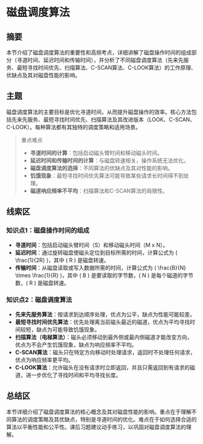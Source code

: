 # 磁盘调度算法

## 摘要

本节介绍了磁盘调度算法的重要性和高频考点，详细讲解了磁盘操作时间的组成部分（寻道时间、延迟时间和传输时间），并分析了不同磁盘调度算法（先来先服务、最短寻找时间优先、扫描算法、C-SCAN算法、C-LOOK算法）的工作原理、优缺点及其对磁盘性能的影响。

## 主题

磁盘调度算法的主要目标是优化寻道时间，从而提升磁盘操作的效率。核心方法包括先来先服务、最短寻找时间优先、扫描算法及其改进版本（LOOK、C-SCAN、C-LOOK）。每种算法都有其独特的调度策略和适用场景。

> 重点难点
>
> - **寻道时间的计算**：包括启动磁头臂时间和移动磁头时间。
> - **延迟时间和传输时间的计算**：与磁盘转速相关，操作系统无法优化。
> - **磁盘调度算法的选择**：不同算法的优缺点及其对性能的影响。
> - **饥饿现象**：最短寻找时间优先算法可能导致某些请求长时间得不到处理。
> - **磁道响应频率不平均**：扫描算法和C-SCAN算法的局限性。

## 线索区

### 知识点1：磁盘操作时间的组成
- **寻道时间**：包括启动磁头臂时间（S）和移动磁头时间（M x N）。
- **延迟时间**：通过旋转磁盘使磁头定位到目标所需的时间，计算公式为 \( \frac{1}{2R} \)，其中 \( R \) 是磁盘转速。
- **传输时间**：从磁盘读取或写入数据所需的时间，计算公式为 \( \frac{B}{N} \times \frac{1}{R} \)，其中 \( B \) 是要读取的字节数，\( N \) 是每个磁道的字节数，\( R \) 是磁盘转速。

### 知识点2：磁盘调度算法
- **先来先服务算法**：按请求到达顺序处理，优点为公平，缺点为性能可能较差。
- **最短寻找时间优先算法**：优先处理离当前磁头最近的磁道，优点为平均寻找时间较短，缺点为可能导致饥饿现象。
- **扫描算法（电梯算法）**：磁头必须移动到最外侧或最内侧磁道才能改变方向，优点为不会产生饥饿现象，缺点为响应频率不平均。
- **C-SCAN算法**：磁头只在特定方向移动时处理请求，返回时不处理任何请求，优点为响应频率更平均。
- **C-LOOK算法**：允许磁头在没有请求时立即返回，并且只需返回到有请求的磁道，进一步优化了寻找时间和平均寻找长度。

## 总结区

本节详细介绍了磁盘调度算法的核心概念及其对磁盘性能的影响。重点在于理解不同算法的调度策略及其优缺点，特别是寻道时间的优化。难点在于如何选择合适的算法以平衡性能和公平性。课后习题建议动手练习，以巩固对磁盘调度算法的理解。